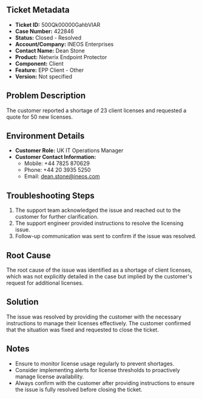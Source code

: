 ## Ticket Metadata
- **Ticket ID:** 500Qk00000GahbVIAR
- **Case Number:** 422846
- **Status:** Closed - Resolved
- **Account/Company:** INEOS Enterprises
- **Contact Name:** Dean Stone
- **Product:** Netwrix Endpoint Protector
- **Component:** Client
- **Feature:** EPP Client - Other
- **Version:** Not specified

## Problem Description
The customer reported a shortage of 23 client licenses and requested a quote for 50 new licenses.

## Environment Details
- **Customer Role:** UK IT Operations Manager
- **Customer Contact Information:** 
  - Mobile: +44 7825 870629
  - Phone: +44 20 3935 5250
  - Email: dean.stone@ineos.com

## Troubleshooting Steps
1. The support team acknowledged the issue and reached out to the customer for further clarification.
2. The support engineer provided instructions to resolve the licensing issue.
3. Follow-up communication was sent to confirm if the issue was resolved.

## Root Cause
The root cause of the issue was identified as a shortage of client licenses, which was not explicitly detailed in the case but implied by the customer's request for additional licenses.

## Solution
The issue was resolved by providing the customer with the necessary instructions to manage their licenses effectively. The customer confirmed that the situation was fixed and requested to close the ticket.

## Notes
- Ensure to monitor license usage regularly to prevent shortages.
- Consider implementing alerts for license thresholds to proactively manage license availability.
- Always confirm with the customer after providing instructions to ensure the issue is fully resolved before closing the ticket.